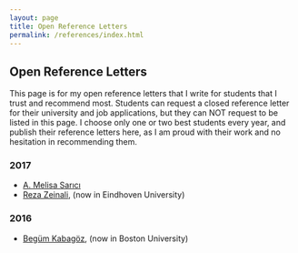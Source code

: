 ```yaml
---
layout: page
title: Open Reference Letters
permalink: /references/index.html
---
```


## Open Reference Letters

This page is for my open reference letters that I write for students that I trust and recommend most. Students can request a closed reference letter for their university and job applications, but they can NOT request to be listed in this page. I choose only one or two best students every year, and publish their reference letters here, as I am proud with their work and no hesitation in recommending them.

### 2017
* [A. Melisa Sarıcı](/references/melisa)
* [Reza Zeinali](/references/reza), (now in Eindhoven University)

### 2016

* [Begüm Kabagöz](/references/begum), (now in Boston University)
